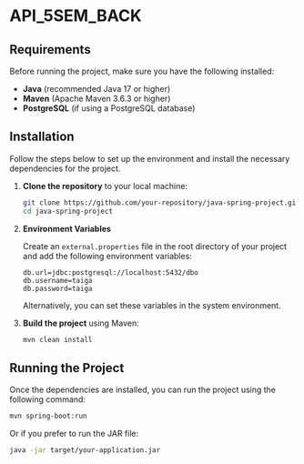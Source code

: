 # API_5SEM_BACK

## Requirements

Before running the project, make sure you have the following installed:

- **Java** (recommended Java 17 or higher)
- **Maven** (Apache Maven 3.6.3 or higher)
- **PostgreSQL** (if using a PostgreSQL database)

## Installation

Follow the steps below to set up the environment and install the necessary dependencies for the project.

1. **Clone the repository** to your local machine:

    ```bash
    git clone https://github.com/your-repository/java-spring-project.git
    cd java-spring-project
    ```

2. **Environment Variables**

   Create an `external.properties` file in the root directory of your project and add the following environment variables:

   ```properties
   db.url=jdbc:postgresql://localhost:5432/dbo
   db.username=taiga
   db.password=taiga
   ```

   Alternatively, you can set these variables in the system environment.

3. **Build the project** using Maven:

    ```bash
    mvn clean install
    ```

## Running the Project

Once the dependencies are installed, you can run the project using the following command:

```bash
mvn spring-boot:run
```

Or if you prefer to run the JAR file:

```bash
java -jar target/your-application.jar
```
